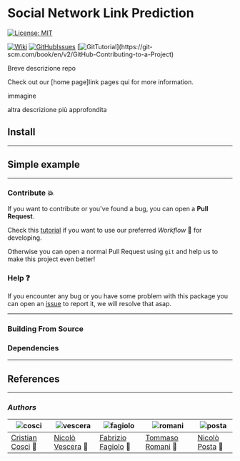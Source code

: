 # **Social Network Link Prediction**

[![License: MIT](https://img.shields.io/badge/License-MIT-yellow.svg)](https://opensource.org/licenses/MIT)
<!-- [![PyPi](https://badge.fury.io/py/nomepacchetto.svg)](https://badge.fury.io/py/nomepacchetto) -->
<!-- [![Downloads](https://pepy.tech/badge/nomepacchetto/month)](https://pepy.tech/project/nomepacchetto) -->

[![Wiki](https://img.shields.io/badge/howTo-Wiki-blue.svg)](https://github.com/Typing-Monkeys/social-network-link-prediction/wiki)
[![GitHubIssues](https://img.shields.io/badge/issue_tracking-github-blue.svg)](https://github.com/Typing-Monkeys/social-network-link-prediction/issues)
[![GitTutorial](https://img.shields.io/badge/PR-Welcome-%23FF8300.svg?)](https://git-scm.com/book/en/v2/GitHub-Contributing-to-a-Project)

<!-- [![GitHubActions](https://github.com/matplotlib/matplotlib/workflows/Tests/badge.svg)](https://github.com/matplotlib/matplotlib/actions?query=workflow%3ATests) -->

Breve descrizione repo


Check out our [home page]link pages qui for more information.

immagine

altra descrizione più approfondita


## Install


<hr>

## Simple example


<hr>

### Contribute :boom:
If you want to contribute or you've found a bug, you can open a **Pull Request**.

Check this [tutorial](#https://github.com/Typing-Monkeys/social-network-link-prediction/wiki/monkeflow-Workflow-🦍) if you want to use our preferred *Workflow* :gorilla: for developing.

Otherwise you can open a normal Pull Request using `git` and help us to make this project even better!

### Help :question:
If you encounter any bug or you have some problem with this package you can open an [issue](#https://github.com/Typing-Monkeys/social-network-link-prediction/wiki/monkeflow-Workflow-🦍) to report it, we will resolve that asap.

<hr>

### Building From Source

### Dependencies

<hr>

## References



<hr>

### ***Authors***

| ![cosci](https://avatars.githubusercontent.com/u/44636000?s=421&v=4) | ![vescera](https://avatars.githubusercontent.com/u/10250769?s=421&v=4)| ![fagiolo](https://avatars.githubusercontent.com/u/44865237?v=4) | ![romani](https://avatars.githubusercontent.com/u/44830726?v=4)| ![posta](https://avatars.githubusercontent.com/u/44830740?v=4) 
| - | - | - | - | - |
| [Cristian Cosci](https://github.com/CristianCosci) :chicken: | [Nicolò Vescera](https://github.com/ncvescera) 🦧 | [Fabrizio Fagiolo](https://github.com/F-a-b-r-i-z-i-o) :bug: |  [Tommaso Romani](https://github.com/TommasoRomani) :gorilla: | [Nicolò Posta](https://github.com/NicoloPosta) :monkey: